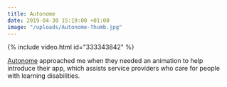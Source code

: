 ```yaml
---
title: Autonome
date: 2019-04-30 15:19:00 +01:00
image: "/uploads/Autonome-Thumb.jpg"
---
```


{% include video.html id="333343842" %}

[Autonome](https://www.autono.me.uk/) approached me when they needed an animation to help introduce their app, which assists service providers who care for people with learning disabilities.